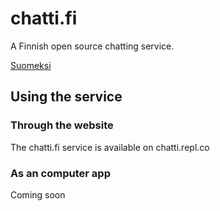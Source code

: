 # chatti.fi
A Finnish open source chatting service.

[Suomeksi](README.md)
## Using the service
### Through the website
The chatti.fi service is available on chatti.repl.co
### As an computer app
Coming soon
